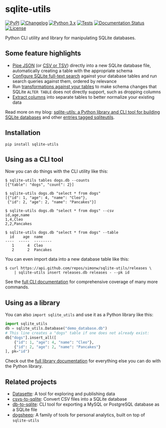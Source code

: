 # sqlite-utils

[![PyPI](https://img.shields.io/pypi/v/sqlite-utils.svg)](https://pypi.org/project/sqlite-utils/)
[![Changelog](https://img.shields.io/github/v/release/simonw/sqlite-utils?include_prereleases&label=changelog)](https://sqlite-utils.readthedocs.io/en/latest/changelog.html)
[![Python 3.x](https://img.shields.io/pypi/pyversions/sqlite-utils.svg?logo=python&logoColor=white)](https://pypi.org/project/sqlite-utils/)
[![Tests](https://github.com/simonw/sqlite-utils/workflows/Test/badge.svg)](https://github.com/simonw/sqlite-utils/actions?query=workflow%3ATest)
[![Documentation Status](https://readthedocs.org/projects/sqlite-utils/badge/?version=latest)](http://sqlite-utils.readthedocs.io/en/latest/?badge=latest)
[![License](https://img.shields.io/badge/license-Apache%202.0-blue.svg)](https://github.com/simonw/sqlite-utils/blob/main/LICENSE)

Python CLI utility and library for manipulating SQLite databases.

## Some feature highlights

- [Pipe JSON](https://sqlite-utils.readthedocs.io/en/stable/cli.html#inserting-json-data) (or [CSV or TSV](https://sqlite-utils.readthedocs.io/en/stable/cli.html#inserting-csv-or-tsv-data)) directly into a new SQLite database file, automatically creating a table with the appropriate schema
- [Configure SQLite full-text search](https://sqlite-utils.readthedocs.io/en/stable/cli.html#configuring-full-text-search) against your database tables and run search queries against them, ordered by relevance
- Run [transformations against your tables](https://sqlite-utils.readthedocs.io/en/stable/cli.html#transforming-tables) to make schema changes that SQLite `ALTER TABLE` does not directly support, such as dropping columns
- [Extract columns](https://sqlite-utils.readthedocs.io/en/stable/cli.html#extracting-columns-into-a-separate-table) into separate tables to better normalize your existing data

Read more on my blog: [
sqlite-utils: a Python library and CLI tool for building SQLite databases](https://simonwillison.net/2019/Feb/25/sqlite-utils/) and other [entries tagged sqliteutils](https://simonwillison.net/tags/sqliteutils/).

## Installation

    pip install sqlite-utils

## Using as a CLI tool

Now you can do things with the CLI utility like this:

    $ sqlite-utils tables dogs.db --counts
    [{"table": "dogs", "count": 2}]

    $ sqlite-utils dogs.db "select * from dogs"
    [{"id": 1, "age": 4, "name": "Cleo"},
     {"id": 2, "age": 2, "name": "Pancakes"}]

    $ sqlite-utils dogs.db "select * from dogs" --csv
    id,age,name
    1,4,Cleo
    2,2,Pancakes

    $ sqlite-utils dogs.db "select * from dogs" --table
      id    age  name
    ----  -----  --------
       1      4  Cleo
       2      2  Pancakes

You can even import data into a new database table like this:

    $ curl https://api.github.com/repos/simonw/sqlite-utils/releases \
        | sqlite-utils insert releases.db releases - --pk id

See the [full CLI documentation](https://sqlite-utils.readthedocs.io/en/stable/cli.html) for comprehensive coverage of many more commands.

## Using as a library

You can also `import sqlite_utils` and use it as a Python library like this:

```python
import sqlite_utils
db = sqlite_utils.Database("demo_database.db")
# This line creates a "dogs" table if one does not already exist:
db["dogs"].insert_all([
    {"id": 1, "age": 4, "name": "Cleo"},
    {"id": 2, "age": 2, "name": "Pancakes"}
], pk="id")
```

Check out the [full library documentation](https://sqlite-utils.readthedocs.io/en/stable/python-api.html) for everything else you can do with the Python library.

## Related projects

* [Datasette](https://github.com/simonw/datasette): A tool for exploring and publishing data
* [csvs-to-sqlite](https://github.com/simonw/csvs-to-sqlite): Convert CSV files into a SQLite database
* [db-to-sqlite](https://github.com/simonw/db-to-sqlite): CLI tool for exporting a MySQL or PostgreSQL database as a SQLite file
* [dogsheep](https://dogsheep.github.io/): A family of tools for personal analytics, built on top of `sqlite-utils`
